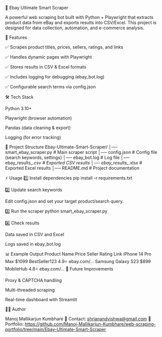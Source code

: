 🛒 Ebay Ultimate Smart Scraper

A powerful web scraping bot built with Python + Playwright that extracts product data from eBay and exports results into CSV/Excel.
This project is designed for data collection, automation, and e-commerce analysis.

🚀 Features

✅ Scrapes product titles, prices, sellers, ratings, and links

✅ Handles dynamic pages with Playwright

✅ Stores results in CSV & Excel formats

✅ Includes logging for debugging (ebay_bot.log)

✅ Configurable search terms via config.json

🛠️ Tech Stack

Python 3.10+

Playwright (browser automation)

Pandas (data cleaning & export)

Logging (for error tracking)

📂 Project Structure
Ebay-Ultimate-Smart-Scraper/
│── smart_ebay_scraper.py   # Main scraper script
│── config.json             # Config file (search keywords, settings)
│── ebay_bot.log            # Log file
│── ebay_results_*.csv      # Exported CSV results
│── ebay_results_*.xlsx     # Exported Excel results
│── README.md               # Project documentation

⚡ Usage
1️⃣ Install dependencies
pip install -r requirements.txt

2️⃣ Update search keywords

Edit config.json and set your target product/search query.

3️⃣ Run the scraper
python smart_ebay_scraper.py

4️⃣ Check results

Data saved in CSV and Excel

Logs saved in ebay_bot.log

📊 Example Output
Product Name	Price	Seller	Rating	Link
iPhone 14 Pro Max	$1099	BestSeller123	4.9⭐	ebay.com/...
Samsung Galaxy S23	$899	MobileHub	4.8⭐	ebay.com/...
🌟 Future Improvements

 Proxy & CAPTCHA handling

 Multi-threaded scraping

 Real-time dashboard with Streamlit

👨‍💻 Author

Manoj Mallikarjun Kumbhare
📧 Contact: shrianandvishwa@gmail.com
💼 Portfolio: https://github.com/Manoj-Mallikarjun-Kumbhare/web-scraping-portfolio/tree/main/Ebay-Ultimate-Smart-Scraper


